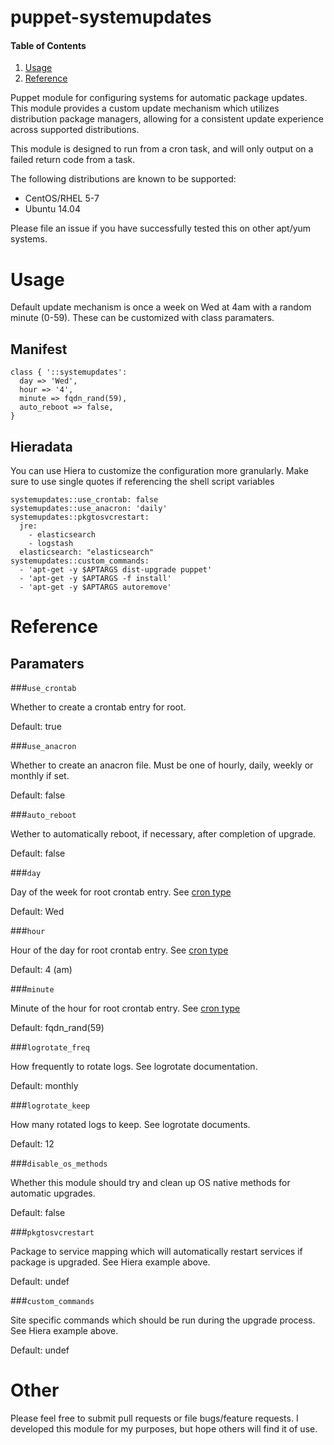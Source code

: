 # puppet-systemupdates

#### Table of Contents

1. [Usage](#usage)
2. [Reference](#reference)

Puppet module for configuring systems for automatic package updates. This module provides a custom update
mechanism which utilizes distribution package managers, allowing for a consistent update experience
across supported distributions.

This module is designed to run from a cron task, and will only output on a failed return code from a task.

The following distributions are known to be supported:

* CentOS/RHEL 5-7
* Ubuntu 14.04

Please file an issue if you have successfully tested this on other apt/yum systems.

# Usage

Default update mechanism is once a week on Wed at 4am with a random minute (0-59). 
These can be customized with class paramaters.

## Manifest

```
class { '::systemupdates':
  day => 'Wed',
  hour => '4',
  minute => fqdn_rand(59),
  auto_reboot => false,
}
```

## Hieradata

You can use Hiera to customize the configuration more granularly. Make sure to use
single quotes if referencing the shell script variables

```
systemupdates::use_crontab: false
systemupdates::use_anacron: 'daily'
systemupdates::pkgtosvcrestart:
  jre:
    - elasticsearch
    - logstash
  elasticsearch: "elasticsearch"
systemupdates::custom_commands:
  - 'apt-get -y $APTARGS dist-upgrade puppet'
  - 'apt-get -y $APTARGS -f install'
  - 'apt-get -y $APTARGS autoremove'
```

# Reference

## Paramaters

###`use_crontab`

Whether to create a crontab entry for root.

Default: true

###`use_anacron`

Whether to create an anacron file. Must be one of hourly, daily, weekly or monthly if set.

Default: false

###`auto_reboot`

Wether to automatically reboot, if necessary, after completion of upgrade.

Default: false

###`day`

Day of the week for root crontab entry. See [cron type](https://docs.puppetlabs.com/references/latest/type.html#cron)

Default: Wed

###`hour`

Hour of the day for root crontab entry. See [cron type](https://docs.puppetlabs.com/references/latest/type.html#cron)

Default: 4 (am)

###`minute`

Minute of the hour for root crontab entry. See [cron type](https://docs.puppetlabs.com/references/latest/type.html#cron)

Default: fqdn_rand(59)

###`logrotate_freq`

How frequently to rotate logs. See logrotate documentation.

Default: monthly

###`logrotate_keep`

How many rotated logs to keep. See logrotate documents.

Default: 12

###`disable_os_methods`

Whether this module should try and clean up OS native methods for automatic upgrades.

Default: false

###`pkgtosvcrestart`

Package to service mapping which will automatically restart services if package is upgraded. See Hiera example above.

Default: undef

###`custom_commands`

Site specific commands which should be run during the upgrade process. See Hiera example above.

Default: undef

# Other

Please feel free to submit pull requests or file bugs/feature requests. I developed this
module for my purposes, but hope others will find it of use.
